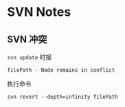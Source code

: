 # SVN Notes



## SVN 冲突

`svn update` 时报

```shell
filePath - Node remains in conflict
```

执行命令

```shell
svn revert --depth=infinity filePath
```

